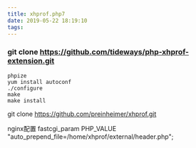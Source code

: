 ```yaml
---
title: xhprof.php7
date: 2019-05-22 18:19:10
tags:
---
```




### git clone https://github.com/tideways/php-xhprof-extension.git

```
phpize 
yum install autoconf
./configure
make
make install
```


git clone https://github.com/preinheimer/xhprof.git


nginx配置
fastcgi_param PHP_VALUE "auto_prepend_file=/home/xhprof/external/header.php";

